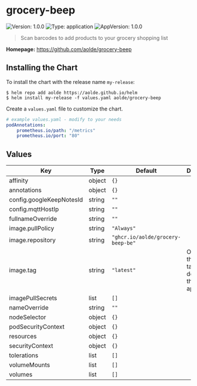 
# grocery-beep

![Version: 1.0.0](https://img.shields.io/badge/Version-1.0.0-informational?style=flat-square) ![Type: application](https://img.shields.io/badge/Type-application-informational?style=flat-square) ![AppVersion: 1.0.0](https://img.shields.io/badge/AppVersion-1.0.0-informational?style=flat-square)

> Scan barcodes to add products to your grocery shopping list

**Homepage:** <https://github.com/aolde/grocery-beep>

## Installing the Chart

To install the chart with the release name `my-release`:

```console
$ helm repo add aolde https://aolde.github.io/helm
$ helm install my-release -f values.yaml aolde/grocery-beep
```

Create a `values.yaml` file to customize the chart.

```yaml
# example values.yaml - modify to your needs
podAnnotations:
    prometheus.io/path: "/metrics"
    prometheus.io/port: "80"

```

## Values

| Key | Type | Default | Description |
|-----|------|---------|-------------|
| affinity | object | `{}` |  |
| annotations | object | `{}` |  |
| config.googleKeepNotesId | string | `""` |  |
| config.mqttHostIp | string | `""` |  |
| fullnameOverride | string | `""` |  |
| image.pullPolicy | string | `"Always"` |  |
| image.repository | string | `"ghcr.io/aolde/grocery-beep-be"` |  |
| image.tag | string | `"latest"` | Overrides the image tag whose default is the chart appVersion. |
| imagePullSecrets | list | `[]` |  |
| nameOverride | string | `""` |  |
| nodeSelector | object | `{}` |  |
| podSecurityContext | object | `{}` |  |
| resources | object | `{}` |  |
| securityContext | object | `{}` |  |
| tolerations | list | `[]` |  |
| volumeMounts | list | `[]` |  |
| volumes | list | `[]` |  |
